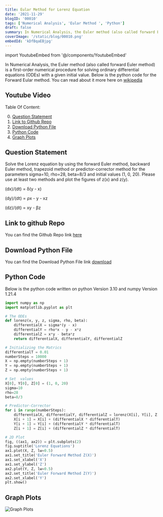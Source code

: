 ```yaml
---
title: Eular Method for Lorenz Equation
date: '2021-11-29'
blogID: '00010'
tags: ['Numerical Analysis', 'Eular Method ', 'Python']
draft: false
summary: In Numerical Analysis, the Euler method (also called forward Euler method) is a first-order numerical procedure for solving ordinary differential equations (ODEs) with a given initial value. Below is the python code for the Forward Eular method.
coverImage: '/static/blog/00010.png'
embedId: 'kDfBqaEBjpg'
---
```


import YoutubeEmbed from '@/components/YoutubeEmbed'

In Numerical Analysis, the Euler method (also called forward Euler method) is a first-order numerical procedure for solving ordinary differential equations (ODEs) with a given initial value. Below is the python code for the Forward Eular method. You can read about it more here on [wikipedia](https://en.wikipedia.org/wiki/Euler_method)

## Youtube Video

<YoutubeEmbed embedId="kDfBqaEBjpg" />

Table Of Content:

0. [Question Statement](#question-statement)
1. [Link to Github Repo](#link-to-github-repo)
2. [Download Python File](#download-python-file)
3. [Python Code](#python-code)
4. [Graph Plots](#graph-plots)

## Question Statement

Solve the Lorenz equation by using the forward Euler method, backward Euler method, trapezoid method or predictor-corrector method for the parameters sigma=10, rho=28, beta=8/3 and initial values (1, 0, 20). Please use at least two methods and plot the figures of z(x) and z(y).

(dx)/(dt) = δ(y - x)

(dy)/(dt) = ρx - y - xz

(dz)/(dt) = xy - βz

## Link to github Repo

You can find the Github Repo link [here](https://github.com/HassanAMZ/numerical-analysis/blob/homework-002/EularMethod.py)

## Download Python File

You can find the Download Python File link
<a href="/static/blog/00010_1.py" download>download</a>

## Python Code

Below is the python code written on python Version 3.10 and numpy Version 1.21.4

```py
import numpy as np
import matplotlib.pyplot as plt

# The ODEs
def lorenz(x, y, z, sigma, rho, beta):
    differentialX = sigma*(y - x)
    differentialY = rho*x - y - x*z
    differentialZ = x*y - beta*z
    return differentialX, differentialY, differentialZ

# Initializing the Matrics
differentialT = 0.01
numberSteps = 10000
X = np.empty(numberSteps + 1)
Y = np.empty(numberSteps + 1)
Z = np.empty(numberSteps + 1)

# Set  values
X[0], Y[0], Z[0] = (1, 0, 20)
sigma=10
rho=28
beta=8/3

# Predictor-Corrector
for i in range(numberSteps):
    differentialX, differentialY, differentialZ = lorenz(X[i], Y[i], Z[i], sigma, rho, beta)
    X[i + 1] = X[i] + (differentialX * differentialT)
    Y[i + 1] = Y[i] + (differentialY * differentialT)
    Z[i + 1] = Z[i] + (differentialZ * differentialT)

# 2D Plot
fig, ((ax1, ax2)) = plt.subplots(2)
fig.suptitle('Lorenz Equations')
ax1.plot(X, Z, lw=0.5)
ax1.set_title('Euler Forward Method Z(X)')
ax1.set_xlabel('X')
ax1.set_ylabel('Z')
ax2.plot(Y, Z, lw=0.5)
ax2.set_title('Euler Forward Method Z(Y)')
ax2.set_xlabel('Y')
plt.show()
```

## Graph Plots

![Graph Plots](/static/blog/00010_2.png)
